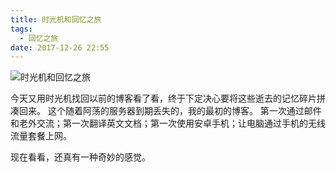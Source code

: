 ```yaml
---
title: 时光机和回忆之旅
tags:
  - 回忆之旅
date: 2017-12-26 22:55
---
```


![时光机和回忆之旅](http://p1kp5xfj8.bkt.clouddn.com/waybackmachine.jpeg)

今天又用时光机找回以前的博客看了看，终于下定决心要将这些逝去的记忆碎片拼凑回来。
这个随着阿荡的服务器到期丢失的，我的最初的博客。
第一次通过邮件和老外交流；第一次翻译英文文档；第一次使用安卓手机；让电脑通过手机的无线流量套餐上网。

现在看看，还真有一种奇妙的感觉。
